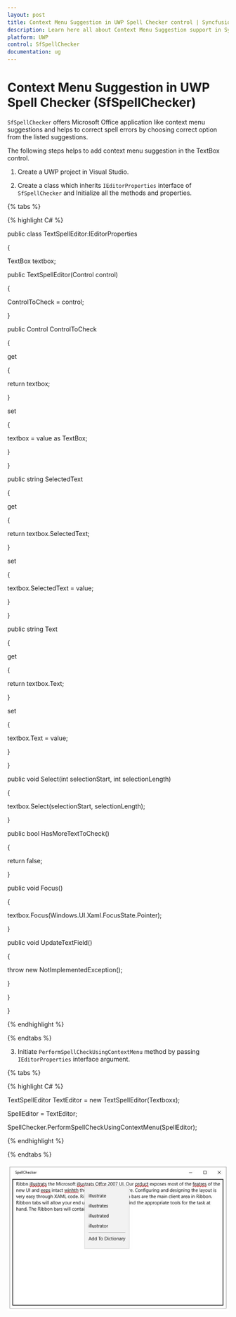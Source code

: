 ```yaml
---
layout: post
title: Context Menu Suggestion in UWP Spell Checker control | Syncfusion®
description: Learn here all about Context Menu Suggestion support in Syncfusion® UWP Spell Checker (SfSpellChecker) control and more.
platform: UWP
control: SfSpellChecker
documentation: ug
--- 
```


# Context Menu Suggestion in UWP Spell Checker (SfSpellChecker)

`SfSpellChecker` offers Microsoft Office application like context menu suggestions and helps to correct spell errors by choosing correct option from the listed suggestions.

The following steps helps to add context menu suggestion in the TextBox control.

1) Create a UWP project in Visual Studio.

2) Create a class which inherits `IEditorProperties` interface of `SfSpellChecker` and Initialize all the methods and properties.

{% tabs %}

{% highlight C# %}


public class TextSpellEditor:IEditorProperties

{

TextBox textbox;

public TextSpellEditor(Control control)

{

ControlToCheck = control;

}

public Control ControlToCheck

{

get

{

return textbox;

}

set

{

textbox = value as TextBox;

}

}

public string SelectedText

{

get

{

return textbox.SelectedText;

}

set

{

textbox.SelectedText = value;

}

}

public string Text

{

get

{

return textbox.Text;

}

set

{

textbox.Text = value;

}

}

public void Select(int selectionStart, int selectionLength)

{

textbox.Select(selectionStart, selectionLength);

}

public bool HasMoreTextToCheck()

{

return false;

}

public void Focus()

{

textbox.Focus(Windows.UI.Xaml.FocusState.Pointer);

}

public void UpdateTextField()

{

throw new NotImplementedException();

}

}

}


{% endhighlight %}

{% endtabs %}

3) Initiate `PerformSpellCheckUsingContextMenu` method by passing `IEditorProperties` interface argument.

{% tabs %}

{% highlight C# %}


TextSpellEditor TextEditor = new TextSpellEditor(Textboxx);

SpellEditor = TextEditor;  

SpellChecker.PerformSpellCheckUsingContextMenu(SpellEditor);

{% endhighlight %}

{% endtabs %}

![Suggestion using context menu](context-menu-suggestion-images/context-menu-suggestion.jpeg)


